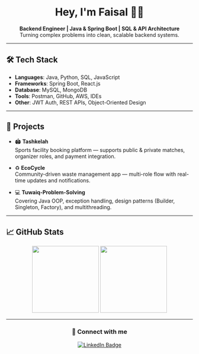 <h1 align="center">Hey, I'm Faisal 👨‍💻</h1>

<p align="center">
  <b>Backend Engineer | Java & Spring Boot | SQL & API Architecture</b><br>
  Turning complex problems into clean, scalable backend systems.
</p>

---

## 🛠️ Tech Stack

- **Languages**: Java, Python, SQL, JavaScript
- **Frameworks**: Spring Boot, React.js
- **Database**: MySQL, MongoDB
- **Tools**: Postman, GitHub, AWS, IDEs
- **Other**: JWT Auth, REST APIs, Object-Oriented Design

---

## 🚀 Projects

- 🏟️ **Tashkelah**  
  Sports facility booking platform — supports public & private matches, organizer roles, and payment integration.

- ♻️ **EcoCycle**  
  Community-driven waste management app — multi-role flow with real-time updates and notifications.

- 💻 **Tuwaiq-Problem-Solving**  
  Covering Java OOP, exception handling, design patterns (Builder, Singleton, Factory), and multithreading.

---

## 📈 GitHub Stats

<p align="center">
  <img src="https://github-readme-stats.vercel.app/api?username=faisalghamdi&show_icons=true&theme=github_dark" height="180"/>
  <img src="https://github-readme-stats.vercel.app/api/top-langs/?username=faisalghamdi&layout=compact&theme=github_dark" height="180"/>
</p>

---

<h3 align="center">🔗 Connect with me</h3>

<p align="center">
  <a href="https://www.linkedin.com/in/-faisal-al-ghamdi" target="_blank">
    <img src="https://img.shields.io/badge/LinkedIn-blue?style=for-the-badge&logo=linkedin" alt="LinkedIn Badge"/>
  </a>
</p>

